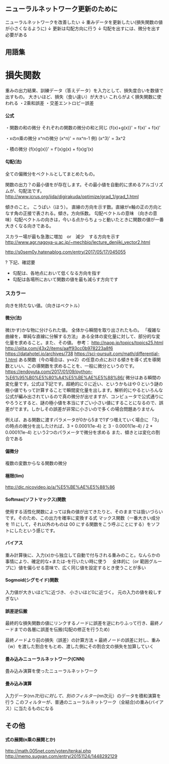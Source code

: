 ## ニューラルネットワーク更新のために
ニューラルネットワークを改善したい
  ↓
重みデータを更新したい(損失関数の値が小さくなるように)
  ↓
更新は勾配方向に行う
  ↓
勾配を出すには、微分を出す必要がある
## 用語集

# 損失関数
重みの出力結果、訓練データ（答えデータ）を入力として、損失度合いを数値で出すもの。
大きいほど、損失（食い違い）が大きい
これらがよく損失関数に使われる
・2乘和誤差
・交差エントロピー誤差

#### 公式
・関数の和の微分
それぞれの関数の微分の和と同じ
{f(x)+g(x)}' = f(x)' + f(x)'

・xのn乘の微分
x^nの微分
(x^n)' = nx^n-1
例) (x^3)' = 3x^2

・積の微分
{f(x)g(x)}' = f’(x)g(x) + f(x)g’(x)

#### 勾配(法)
全ての偏微分をベクトルとしてまとめたもの。

関数の出力？の最小値をが存在します。その最小値を自動的に求めるアルゴリズムが、勾配法です。
http://www.icrus.org/iida/digirakuda/optimize/grad_1/grad_1.html

傾きのこと。
こうばい（ほう）。
直線の方向を示す数。直線がx軸の正の方向となす角の正接で表される。傾き。方向係数。
勾配ベクトルの意味
（向きの意味）勾配ベクトルの向きは，今いる点からちょっと動いたときに関数の値が一番大きくなる向きである。

スカラー場が最も急激に増加　or　減少　する方向を示す
http://www.agr.nagoya-u.ac.jp/~mechbio/lecture_denjiki_vector2.html

http://s0sem0y.hatenablog.com/entry/2017/05/17/045055

? 下記、確認要
 - 勾配は、各地点において低くなる方向を指す
 - 勾配は各場所において関数の値を最も減らす方向です

### スカラー
向きを持たない値。（向きはベクトル）

#### 微分(法)
微(かす)かな物に分けられた値。
全体から瞬間を取り出されたもの。
「複雑な曲線を，単純な直線に分解する方法」
ある全体の変化量に対して、部分的な変化量を求めること。また、その値。
参考：
  http://naop.jp/topics/topics25.html
  http://qiita.com/43x2/items/aaff93cc0b978223a8f6
  https://datahotel.io/archives/738
  https://sci-pursuit.com/math/differential-1.html
    ある関数（今の場合は、y=x2）の任意の点における傾きを導く式を導関数といい、この導関数を求めることを、一般に微分というのです。
  https://endoyuta.com/2017/01/09/python-%E6%95%B0%E5%80%A4%E5%BE%AE%E5%88%86/
    微分はある瞬間の変化量です。公式は下記です。超絶的に０に近い、というかもはや０という謎の極小値でもって計算することで瞬間変化量を出します。解析的にやるといろんな公式が編み出されているので真の微分が出せますが、コンピュータで公式通りにやろうとすると、謎の極小値を本当にすごい小さい値にすることになるので、誤差がでます。しかしその誤差が非常に小さいので多くの場合問題ありません

例えば、ある関数に渡すパラメータが0から5まで1ずつ増えていく場合に
「3」の時点の微分を出したければ、3 + 0.0001(1e-4) と 3 - 0.0001(1e-4) / 2 * 0.0001(1e-4) という2つのパラメータで微分を求める
また、傾きとは変化の割合である

#### 偏微分
複数の変数からなる関数の微分

#### 極限(lim)
http://dic.nicovideo.jp/a/%E5%BE%AE%E5%88%86

#### Softmax(ソフトマックス)関数
使用する活性化関数によっては負の値が出てきたりと、そのままでは扱いづらいです。そのため、この出力を確率に変換する式
マックス関数（一番大きい成分を 11 にして，それ以外のものは 00 にする関数をこう呼ぶことにする）をソフトにしたという感じです。

#### バイアス
重み計算後に、入力(x)から独立して自動で付与される重みのこと。なんらかの事情により、確定的な+または-を行いたい時に使う　
全体的に（or 範囲グループに）値を偏らせる意味で、広く同じ値を設定するとき使うことが多い

#### Sogmoid(シグモイド)関数
入力値が大きいほど1に近づき、 小さいほど0に近づく。
元の入力の値を殺しすぎない

#### 誤差逆伝搬
最終的な損失関数の値にリンクするノードに誤差を逆にわりふって行き、最終ノードまでの各層に誤差を伝搬(勾配の修正を行うため)

最終ノードより前の損失（誤差）の計算方法
= 最終ノードの誤差に対し、重み（w）を渡した割合をもとめ、渡した側にその割合文の損失を加算していく

#### 畳み込みニューラルネットワーク(CNN)
畳み込み演算を使ったニューラルネットワーク
#### 畳み込み演算
入力データ(n*n次元)に対して、別のフィルター(n*n次元）のデータを積和演算を行う
このフィルターが、普通のニューラルネットワーク（全結合)の重み(バイアス）に当たるものになる

## その他
#### 式の展開(n乘の展開とか)
http://math.005net.com/yoten/tenkai.php
http://memo.sugyan.com/entry/20151124/1448292129
